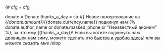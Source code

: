 {# 
cfg = cfg

donate = Donate 
thanks_a_day = str
#}
Новое пожертвование на *{{donate.amount}}*{{donate.currency.name}} подкинул нам {% 
        donate.author_name or donate.masked_phone or "Неизвестный аноним"
%}, за что ему {{thanks_a_day}}!
Если вы хотите подкинуть нам дровишек нам зиму, можете сделать это [быстро и удобно здесь]({{cfg.QIWI_ACCEPT_URL}})!
_или вы можете сказать мне /stop_
